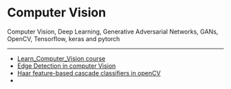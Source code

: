# Computer Vision

Computer Vision, Deep Learning, Generative Adversarial Networks, GANs, OpenCV, Tensorflow, keras and pytorch

---

- [Learn_Computer_Vision course](https://github.com/rahulbakshee/cv/tree/master/Learn_Computer_Vision)
- [Edge Detection in computer Vision](https://github.com/rahulbakshee/cv/blob/master/Edge_detection_in_computer_vision.ipynb)
- [Haar feature-based cascade classifiers in openCV](https://github.com/rahulbakshee/cv/blob/master/Haar%20feature-based%20cascade%20classifiers%20in%20openCV.ipynb)
- []()
